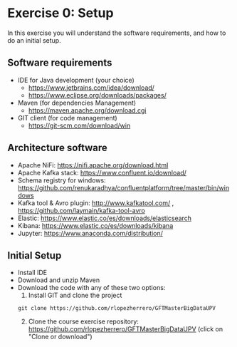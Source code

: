 # Exercise 0: Setup

In this exercise you will understand the software requirements, and how to do an initial setup.

## Software requirements

* IDE for Java development (your choice)
  * https://www.jetbrains.com/idea/download/
  * https://www.eclipse.org/downloads/packages/
* Maven (for dependencies Management)
  * https://maven.apache.org/download.cgi
* GIT client (for code  management)
  * https://git-scm.com/download/win

## Architecture software

* Apache NiFi: https://nifi.apache.org/download.html
* Apache Kafka stack: https://www.confluent.io/download/
* Schema registry for windows: https://github.com/renukaradhya/confluentplatform/tree/master/bin/windows
* Kafka tool & Avro plugin: http://www.kafkatool.com/ , https://github.com/laymain/kafka-tool-avro
* Elastic: https://www.elastic.co/es/downloads/elasticsearch
* Kibana: https://www.elastic.co/es/downloads/kibana
* Jupyter: https://www.anaconda.com/distribution/

## Initial Setup

* Install IDE
* Download and unzip Maven
* Download the code with any of these two options:
  1. Install GIT and clone the project
  ```
  git clone https://github.com/rlopezherrero/GFTMasterBigDataUPV
  ```
  2. Clone the course exercise repository: https://github.com/rlopezherrero/GFTMasterBigDataUPV (click on "Clone or download")
